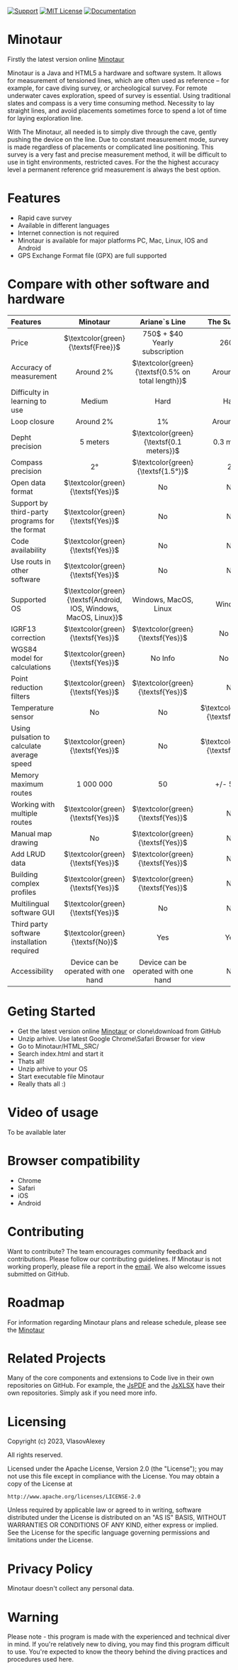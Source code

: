 
[![Support](https://img.shields.io/badge/Support-Mail-brightgreen.svg?style=for-the-badge)](mailto:all3862000@mail.ru)
[![MIT License](https://img.shields.io/badge/License-Apache2.0-blue.svg?style=for-the-badge)](http://www.apache.org/licenses/LICENSE-2.0)
[![Documentation](https://img.shields.io/badge/Documentation-Facebook-brightgreen.svg?style=for-the-badge)](https://vlasovalexey.github.io/Minotaur/HTML_SRC/)

# Minotaur
Firstly the latest version online [Minotaur](https://vlasovalexey.github.io/Minotaur/HTML_SRC/)

Minotaur is a Java and HTML5 a hardware and software system. It allows for measurement of tensioned lines, which are often used as reference – for example, for cave diving survey, or archeological survey.
For remote underwater caves exploration, speed of survey is essential. Using traditional slates and compass is a very time consuming method. Necessity to lay straight lines, and avoid placements sometimes force to spend a lot of time for laying exploration line.

With The Minotaur, all needed is to simply dive through the cave, gently pushing the device on the line. Due to constant measurement mode, survey is made regardless of placements or complicated line positioning.
This survey is a very fast and precise measurement method, it will be difficult to use in tight environments, restricted caves. For the the highest accuracy level a permanent reference grid measurement is always the best option.

# Features
- Rapid cave survey
- Available in different languages
- Internet connection is not required
- Minotaur is available for major platforms PC, Mac, Linux, IOS and Android
- GPS Exchange Format file (GPX) are full supported
    
# Compare with other software and hardware
|   Features            | Minotaur      | Ariane`s Line                 | The Surveyor |
| :---                  |   :---:       |     :---:                     |        :---: |
|  Price                | $\textcolor{green}{\textsf{Free}}$ | 750$ + $40 Yearly subscription|        2600€ |
|Accuracy of measurement| Around 2%     | $\textcolor{green}{\textsf{0.5% on total length}}$ | Around 1%    |
|Difficulty in learning to use|Medium|Hard|Hard|
|Loop closure|Around 2%|1%|Around 2%|
| Depht precision       | 5 meters      | $\textcolor{green}{\textsf{0.1 meters}}$           | 0.3 meters   |
| Compass precision     | 2°            | $\textcolor{green}{\textsf{1.5°}}$                 | 2°           |
|Open data format       | $\textcolor{green}{\textsf{Yes}}$ | No                             |No            |
|Support by third-party programs for the format|$\textcolor{green}{\textsf{Yes}}$| No                                  |No            |
|Code availability      |$\textcolor{green}{\textsf{Yes}}$| No                               |No            |
|Use routs in other software |$\textcolor{green}{\textsf{Yes}}$ | No                              |No            |
|Supported OS   | $\textcolor{green}{\textsf{Android, IOS, Windows, MacOS, Linux}}$| Windows, MacOS, Linux | Windows |
|IGRF13 correction | $\textcolor{green}{\textsf{Yes}}$ | $\textcolor{green}{\textsf{Yes}}$ | No Info|
|WGS84 model for calculations | $\textcolor{green}{\textsf{Yes}}$|No Info|No Info|
|Point reduction filters|$\textcolor{green}{\textsf{Yes}}$|$\textcolor{green}{\textsf{Yes}}$|No|
|Temperature sensor|No|No|$\textcolor{green}{\textsf{Yes}}$|
|Using pulsation to calculate average speed|$\textcolor{green}{\textsf{Yes}}$|No|$\textcolor{green}{\textsf{Yes}}$|
|Memory maximum routes |1 000 000|50| +/- 5000|
|Working with multiple routes|$\textcolor{green}{\textsf{Yes}}$|$\textcolor{green}{\textsf{Yes}}$|No|
|Manual map drawing|No|$\textcolor{green}{\textsf{Yes}}$|No|
|Add LRUD data|$\textcolor{green}{\textsf{Yes}}$|$\textcolor{green}{\textsf{Yes}}$|No|
|Building complex profiles|$\textcolor{green}{\textsf{Yes}}$|$\textcolor{green}{\textsf{Yes}}$|No|
|Multilingual software GUI|$\textcolor{green}{\textsf{Yes}}$|No|No|
|Third party software installation required|$\textcolor{green}{\textsf{No}}$|Yes|Yes|
Accessibility|Device can be operated with one hand|Device can be operated with one hand|No|

# Geting Started
- Get the latest version online [Minotaur](https://vlasovalexey.github.io/Minotaur/HTML_SRC/) or clone\download from GitHub
- Unzip arhive. Use latest Google Chrome\Safari Browser for view
- Go to Minotaur/HTML_SRC/
- Search index.html and start it
- Thats all!
- Unzip arhive to your OS
- Start executable file Minotaur
- Really thats all :)

# Video of usage
To be available later

# Browser compatibility
- Chrome
- Safari
- iOS
- Android

# Contributing
Want to contribute? The team encourages community feedback and contributions. Please follow our contributing guidelines.
If Minotaur is not working properly, please file a report in the [email](mailto:all3862000@mail.ru). We also welcome issues submitted on GitHub.

# Roadmap
For information regarding Minotaur plans and release schedule, please see the [Minotaur](https://www.facebook.com/profile.php?id=61552402604812)

# Related Projects
Many of the core components and extensions to Code live in their own repositories on GitHub. For example, the [JsPDF](https://github.com/MrRio/jsPDF) and the [JsXLSX](https://github.com/clarketm/js-xlsx) have their own repositories. Simply ask if you need more info.

# Licensing
Copyright (c) 2023, VlasovAlexey

All rights reserved.

Licensed under the Apache License, Version 2.0 (the "License");
you may not use this file except in compliance with the License.
You may obtain a copy of the License at

    http://www.apache.org/licenses/LICENSE-2.0

Unless required by applicable law or agreed to in writing, software
distributed under the License is distributed on an "AS IS" BASIS,
WITHOUT WARRANTIES OR CONDITIONS OF ANY KIND, either express or implied.
See the License for the specific language governing permissions and
limitations under the License.

# Privacy Policy
Minotaur doesn't collect any personal data. 

# Warning
Please note - this program is made with the experienced and technical diver in mind. If you're relatively new to diving, you may find this program difficult to use. You're expected to know the theory behind the diving practices and procedures used here.
